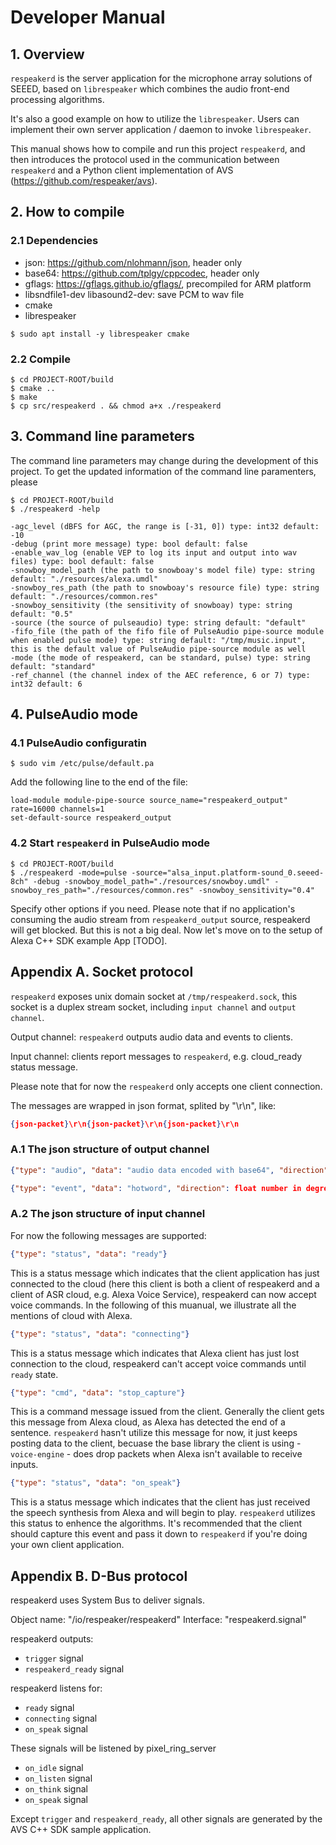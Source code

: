 # Developer Manual

## 1. Overview

`respeakerd` is the server application for the microphone array solutions of SEEED, based on `librespeaker` which combines the audio front-end processing algorithms.

It's also a good example on how to utilize the `librespeaker`. Users can implement their own server application / daemon to invoke `librespeaker`.

This manual shows how to compile and run this project `respeakerd`, and then introduces the protocol used in the communication between `respeakerd` and a Python client implementation of AVS (https://github.com/respeaker/avs).

## 2. How to compile

### 2.1 Dependencies

- json: https://github.com/nlohmann/json, header only
- base64: https://github.com/tplgy/cppcodec, header only
- gflags: https://gflags.github.io/gflags/, precompiled for ARM platform
- libsndfile1-dev libasound2-dev: save PCM to wav file
- cmake
- librespeaker

```shell
$ sudo apt install -y librespeaker cmake
```

### 2.2 Compile

```shell
$ cd PROJECT-ROOT/build
$ cmake ..
$ make
$ cp src/respeakerd . && chmod a+x ./respeakerd
```

## 3. Command line parameters

The command line parameters may change during the development of this project. To get the updated information of the command line paramenters, please

```shell
$ cd PROJECT-ROOT/build
$ ./respeakerd -help
```

```shell
-agc_level (dBFS for AGC, the range is [-31, 0]) type: int32 default: -10
-debug (print more message) type: bool default: false
-enable_wav_log (enable VEP to log its input and output into wav files) type: bool default: false
-snowboy_model_path (the path to snowboay's model file) type: string default: "./resources/alexa.umdl"
-snowboy_res_path (the path to snowboay's resource file) type: string default: "./resources/common.res"
-snowboy_sensitivity (the sensitivity of snowboay) type: string default: "0.5"
-source (the source of pulseaudio) type: string default: "default"
-fifo_file (the path of the fifo file of PulseAudio pipe-source module when enabled pulse mode) type: string default: "/tmp/music.input", this is the default value of PulseAudio pipe-source module as well
-mode (the mode of respeakerd, can be standard, pulse) type: string default: "standard"
-ref_channel (the channel index of the AEC reference, 6 or 7) type: int32 default: 6
```

## 4. PulseAudio mode

### 4.1 PulseAudio configuratin

```shell
$ sudo vim /etc/pulse/default.pa
```

Add the following line to the end of the file:

```text
load-module module-pipe-source source_name="respeakerd_output" rate=16000 channels=1
set-default-source respeakerd_output
```

### 4.2 Start `respeakerd` in PulseAudio mode

```
$ cd PROJECT-ROOT/build
$ ./respeakerd -mode=pulse -source="alsa_input.platform-sound_0.seeed-8ch" -debug -snowboy_model_path="./resources/snowboy.umdl" -snowboy_res_path="./resources/common.res" -snowboy_sensitivity="0.4"
```

Specify other options if you need. Please note that if no application's consuming the audio stream from `respeakerd_output` source, respeakerd will get blocked. But this is not a big deal. Now let's move on to the setup of Alexa C++ SDK example App [TODO].

## Appendix A. Socket protocol

`respeakerd` exposes unix domain socket at `/tmp/respeakerd.sock`, this socket is a duplex stream socket, including `input channel` and `output channel`.

Output channel: `respeakerd` outputs audio data and events to clients.

Input channel: clients report messages to `respeakerd`, e.g. cloud_ready status message.

Please note that for now the `respeakerd` only accepts one client connection.

The messages are wrapped in json format, splited by "\r\n", like:

```json
{json-packet}\r\n{json-packet}\r\n{json-packet}\r\n
```

### A.1 The json structure of output channel

```json
{"type": "audio", "data": "audio data encoded with base64", "direction": float number in degree unit}
```

```json
{"type": "event", "data": "hotword", "direction": float number in degree unit}
```

### A.2 The json structure of input channel

For now the following messages are supported:

```json
{"type": "status", "data": "ready"}
```

This is a status message which indicates that the client application has just connected to the cloud (here this client is both a client of respeakerd and a client of ASR cloud, e.g. Alexa Voice Service), respeakerd can now accept voice commands. In the following of this muanual, we illustrate all the mentions of cloud with Alexa.

```json
{"type": "status", "data": "connecting"}
```

This is a status message which indicates that Alexa client has just lost connection to the cloud, respeakerd can't accept voice commands until `ready` state.

```json
{"type": "cmd", "data": "stop_capture"}
```

This is a command message issued from the client. Generally the client gets this message from Alexa cloud, as Alexa has detected the end of a sentence. `respeakerd` hasn't utilize this message for now, it just keeps posting data to the client, becuase the base library the client is using - `voice-engine` - does drop packets when Alexa isn't available to receive inputs.

```json
{"type": "status", "data": "on_speak"}
```

This is a status message which indicates that the client has just received the speech synthesis from Alexa and will begin to play. `respeakerd` utilizes this status to enhence the algorithms. It's recommended that the client should capture this event and pass it down to `respeakerd` if you're doing your own client application.

## Appendix B. D-Bus protocol

respeakerd uses System Bus to deliver signals.

Object name: "/io/respeaker/respeakerd"
Interface: "respeakerd.signal"

respeakerd outputs:
- `trigger` signal
- `respeakerd_ready` signal

respeakerd listens for:
- `ready` signal
- `connecting` signal
- `on_speak` signal

These signals will be listened by pixel_ring_server
- `on_idle` signal
- `on_listen` signal
- `on_think` signal
- `on_speak` signal

Except `trigger` and `respeakerd_ready`, all other signals are generated by the AVS C++ SDK sample application.

